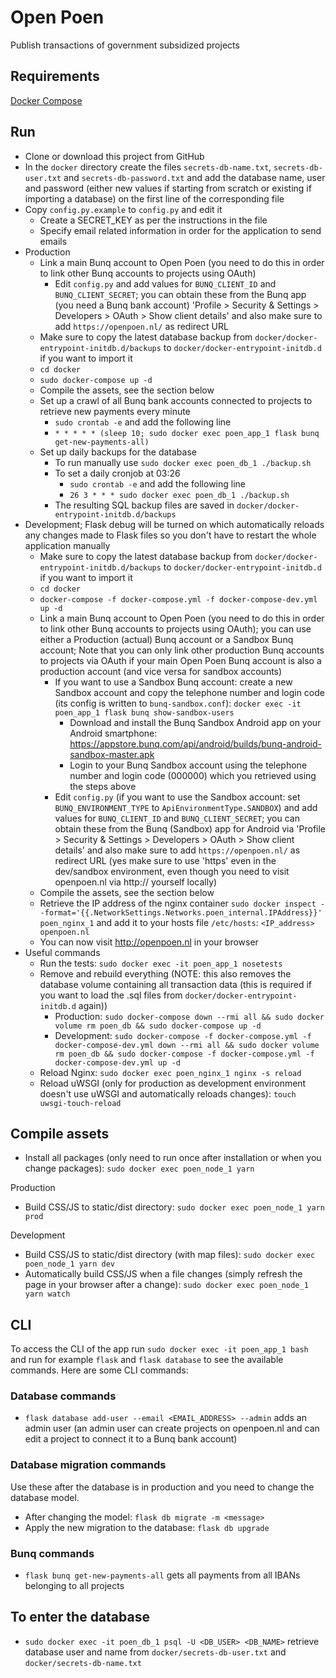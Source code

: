 # Open Poen
Publish transactions of government subsidized projects


## Requirements
[Docker Compose](https://docs.docker.com/compose/install/)

## Run
- Clone or download this project from GitHub
- In the `docker` directory create the files `secrets-db-name.txt`, `secrets-db-user.txt` and `secrets-db-password.txt` and add the database name, user and password (either new values if starting from scratch or existing if importing a database) on the first line of the corresponding file
- Copy `config.py.example` to `config.py` and edit it
   - Create a SECRET_KEY as per the instructions in the file
   - Specify email related information in order for the application to send emails
- Production
   - Link a main Bunq account to Open Poen (you need to do this in order to link other Bunq accounts to projects using OAuth)
      - Edit `config.py` and add values for `BUNQ_CLIENT_ID` and `BUNQ_CLIENT_SECRET`; you can obtain these from the Bunq app (you need a Bunq bank account) 'Profile > Security & Settings > Developers > OAuth > Show client details' and also make sure to add `https://openpoen.nl/` as redirect URL
   - Make sure to copy the latest database backup from `docker/docker-entrypoint-initdb.d/backups` to `docker/docker-entrypoint-initdb.d` if you want to import it
   - `cd docker`
   - `sudo docker-compose up -d`
   - Compile the assets, see the section below
   - Set up a crawl of all Bunq bank accounts connected to projects to retrieve new payments every minute
      - `sudo crontab -e` and add the following line
      - `* * * * * (sleep 10; sudo docker exec poen_app_1 flask bunq get-new-payments-all)`
   - Set up daily backups for the database
      - To run manually use `sudo docker exec poen_db_1 ./backup.sh`
      - To set a daily cronjob at 03:26
         - `sudo crontab -e` and add the following line
         - `26 3 * * * sudo docker exec poen_db_1 ./backup.sh`
      - The resulting SQL backup files are saved in `docker/docker-entrypoint-initdb.d/backups`
- Development; Flask debug will be turned on which automatically reloads any changes made to Flask files so you don't have to restart the whole application manually
   - Make sure to copy the latest database backup from `docker/docker-entrypoint-initdb.d/backups` to `docker/docker-entrypoint-initdb.d` if you want to import it
   - `cd docker`
   - `docker-compose -f docker-compose.yml -f docker-compose-dev.yml up -d`
   - Link a main Bunq account to Open Poen (you need to do this in order to link other Bunq accounts to projects using OAuth); you can use either a Production (actual) Bunq account or a Sandbox Bunq account; Note that you can only link other production Bunq accounts to projects via OAuth if your main Open Poen Bunq account is also a production account (and vice versa for sandbox accounts)
      - If you want to use a Sandbox Bunq account: create a new Sandbox account and copy the telephone number and login code (its config is written to `bunq-sandbox.conf`): `docker exec -it poen_app_1 flask bunq show-sandbox-users`
         - Download and install the Bunq Sandbox Android app on your Android smartphone: https://appstore.bunq.com/api/android/builds/bunq-android-sandbox-master.apk
         - Login to your Bunq Sandbox account using the telephone number and login code (000000) which you retrieved using the steps above
      - Edit `config.py` (if you want to use the Sandbox account: set `BUNQ_ENVIRONMENT_TYPE` to `ApiEnvironmentType.SANDBOX`) and add values for `BUNQ_CLIENT_ID` and `BUNQ_CLIENT_SECRET`; you can obtain these from the Bunq (Sandbox) app for Android via 'Profile > Security & Settings > Developers > OAuth > Show client details' and also make sure to add `https://openpoen.nl/` as redirect URL (yes make sure to use 'https' even in the dev/sandbox environment, even though you need to visit openpoen.nl via http:// yourself locally)
   - Compile the assets, see the section below
   - Retrieve the IP address of the nginx container `sudo docker inspect --format='{{.NetworkSettings.Networks.poen_internal.IPAddress}}' poen_nginx_1` and add it to your hosts file `/etc/hosts`: `<IP_address> openpoen.nl`
   - You can now visit http://openpoen.nl in your browser
- Useful commands
   - Run the tests: `sudo docker exec -it poen_app_1 nosetests`
   - Remove and rebuild everything (NOTE: this also removes the database volume containing all transaction data (this is required if you want to load the .sql files from `docker/docker-entrypoint-initdb.d` again))
      - Production: `sudo docker-compose down --rmi all && sudo docker volume rm poen_db && sudo docker-compose up -d`
      - Development: `sudo docker-compose -f docker-compose.yml -f docker-compose-dev.yml down --rmi all && sudo docker volume rm poen_db && sudo docker-compose -f docker-compose.yml -f docker-compose-dev.yml up -d`
   - Reload Nginx: `sudo docker exec poen_nginx_1 nginx -s reload`
   - Reload uWSGI (only for production as development environment doesn't use uWSGI and automatically reloads changes): `touch uwsgi-touch-reload`

## Compile assets
- Install all packages (only need to run once after installation or when you change packages): `sudo docker exec poen_node_1 yarn`

Production
- Build CSS/JS to static/dist directory: `sudo docker exec poen_node_1 yarn prod`

Development
- Build CSS/JS to static/dist directory (with map files): `sudo docker exec poen_node_1 yarn dev`
- Automatically build CSS/JS when a file changes (simply refresh the page in your browser after a change): `sudo docker exec poen_node_1 yarn watch`

## CLI
To access the CLI of the app run `sudo docker exec -it poen_app_1 bash` and run for example `flask` and `flask database` to see the available commands. Here are some CLI commands:

### Database commands

- `flask database add-user --email <EMAIL_ADDRESS> --admin` adds an admin user (an admin user can create projects on openpoen.nl and can edit a project to connect it to a Bunq bank account)

### Database migration commands

Use these after the database is in production and you need to change the database model.

- After changing the model: `flask db migrate -m <message>`
- Apply the new migration to the database: `flask db upgrade`

### Bunq commands

- `flask bunq get-new-payments-all` gets all payments from all IBANs belonging to all projects

## To enter the database
   - `sudo docker exec -it poen_db_1 psql -U <DB_USER> <DB_NAME>` retrieve database user and name from `docker/secrets-db-user.txt` and `docker/secrets-db-name.txt`
